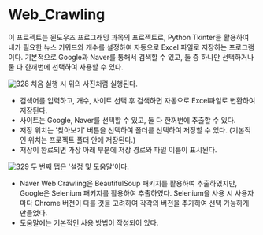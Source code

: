 # Web_Crawling

이 프로젝트는 윈도우즈 프로그래밍 과목의 프로젝트로, Python Tkinter을 활용하여 내가 필요한 뉴스 키워드와 개수를 설정하여 자동으로 Excel 파일로 저장하는 프로그램이다.
기본적으로 Google과 Naver를 통해서 검색할 수 있고, 둘 중 하나만 선택하거나 둘 다 한꺼번에 선택하여 사용할 수 있다.

![328](https://user-images.githubusercontent.com/70179352/211183333-0d526d9c-f62b-480c-998f-ff467bdd9d0e.jpg)
처음 실행 시 위의 사진처럼 실행된다.

- 검색어를 입력하고, 개수, 사이트 선택 후 검색하면 자동으로 Excel파일로 변환하여 저장된다. 
- 사이트는 Google, Naver를 선택할 수 있고, 둘 다 한꺼번에 추출할 수 있다.
- 저장 위치는 '찾아보기' 버튼을 선택하여 폴더를 선택하여 저장할 수 있다. (기본적인 위치는 프로젝트 폴더 안에 저장된다.)
- 저장이 완료되면 가장 아래 부분에 저장 경로와 파일 이름이 표시된다.

![329](https://user-images.githubusercontent.com/70179352/211183520-6e23024b-646b-4e1d-ad7e-3525d28f5f3d.jpg)
두 번째 탭은 '설정 및 도움말'이다.

- Naver Web Crawling은 BeautifulSoup 패키지를 활용하여 추출하였지만, Google은 Selenium 패키지를 활용하여 추출하였다. Selenium을 사용 시 사용자마다 Chrome 버전이 다를 것을 고려하여 각각의 버전을 추가하여 선택 가능하게 만들었다.
- 도움말에는 기본적인 사용 방법이 작성되어 있다.
